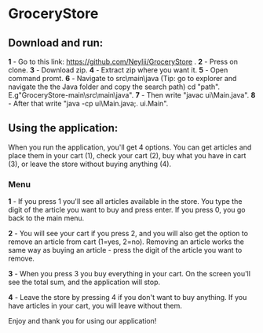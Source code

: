 # GroceryStore

## Download and run:
**1** - Go to this link: https://github.com/Neylii/GroceryStore .
**2** - Press on clone.
**3** - Download zip.
**4** - Extract zip where you want it.
**5** - Open command promt.
**6** - Navigate to src\main\java (Tip: go to explorer and navigate the the Java folder and copy the search path) cd "path". E.g"GroceryStore-main\src\main\java".
**7** - Then write "javac ui\Main.java".
**8** - After that write "java -cp ui\Main.java;. ui.Main".

## Using the application:
When you run the application, you'll get 4 options. You can get articles and place them in your cart (1), check your cart (2), buy what you have in cart (3), or leave the store without buying anything (4).

### Menu
**1** - If you press 1 you'll see all articles available in the store. You type the digit of the article you want to buy and press enter. If you press 0,  you go back to the main menu.

**2** - You will see your cart if you press 2, and you will also get the option to remove an article from cart (1=yes, 2=no). Removing an article works the same way as buying an article - press the digit of the article you want to remove.

**3** - When you press 3 you buy everything in your cart. On the screen you'll see the total sum, and the application will stop.

**4** - Leave the store by pressing 4 if you don't want to buy anything. If you have articles in your cart, you will leave without them.

Enjoy and thank you for using our application!
